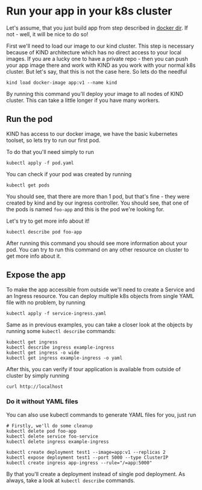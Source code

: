 # Run your app in your k8s cluster

Let's assume, that you just build app from step described in [docker dir](../docker/README.md). If not - well, it will be nice to do so!

First we'll need to load our image to our kind cluster. This step is necessary because of KIND architecture which has no direct access to your local images. If you are a lucky one to have a private repo - then you can push your app image there and work with KIND as you work with your normal k8s cluster. But let's say, that this is not the case here. So lets do the needful
```shell
kind load docker-image app:v1 --name kind
```

By running this command you'll deploy your image to all nodes of KIND cluster. This can take a little longer if you have many workers.

## Run the pod

KIND has access to our docker image, we have the basic kubernetes toolset, so lets try to run our first pod.

To do that you'll need simply to run
```shell
kubectl apply -f pod.yaml
```

You can check if your pod was created by running 
```shell
kubectl get pods
```

You should see, that there are more than 1 pod, but that's fine - they were created by kind and by our ingress controller. You should see, that one of the pods is named `foo-app` and this is the pod we're looking for. 

Let's try to get more info about it! 
```shell
kubectl describe pod foo-app
```

After running this command you should see more information about your pod. You can try to run this command on any other resource on cluster to get more info about it.

## Expose the app

To make the app accessible from outside we'll need to create a Service and an Ingress resource. You can deploy multiple k8s objects from single YAML file with no problem, by running
```shell
kubectl apply -f service-ingress.yaml
```

Same as in previous examples, you can take a closer look at the objects by running some `kubectl describe` commands:
```shell
kubectl get ingress
kubectl describe ingress example-ingress
kubectl get ingress -o wide
kubectl get ingress example-ingress -o yaml 
```

After this, you can verify if tour application is available from outside of cluster by simply running
```shell
curl http://localhost
```

### Do it without YAML files

You can also use kubectl commands to generate YAML files for you, just run
```shell
# Firstly, we'll do some cleanup
kubectl delete pod foo-app
kubectl delete service foo-service
kubectl delete ingress example-ingress

kubectl create deployment test1 --image=app:v1 --replicas 2 
kubectl expose deployment test1 --port 5000 --type ClusterIP
kubectl create ingress app-ingress --rule="/=app:5000"
```
By that you'll create a deployment instead of single pod deployment. As always, take a look at `kubectl describe` commands.